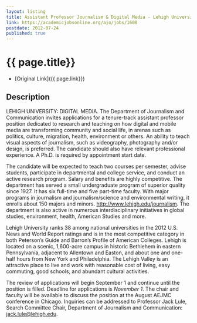 ```yaml
---
layout: listing
title: Assistant Professor Journalism & Digital Media - Lehigh University
link: https://academicjobsonline.org/ajo/jobs/1608
postdate: 2012-07-24
published: true
---
```



# {{ page.title}}

* [Original Link]({{ page.link}})

## Description
LEHIGH UNIVERSITY: DIGITAL MEDIA. The Department of Journalism and Communication invites applications for a tenure-track assistant professor position dedicated to research and teaching on how digital and mobile media are transforming community and social life, in arenas such as politics, culture, migration, health, environment or others. An ability to teach visual aspects of journalism, such as videography, photography and/or design, is preferred. The candidate should also have relevant professional experience. A Ph.D. is required by appointment start date.

The candidate will be expected to teach two courses per semester, advise students, participate in departmental and college service, and conduct an active research program. Salary and benefits are highly competitive. The department has served a small undergraduate program of superior quality since 1927. It has six full-time and five part-time faculty. With major programs in journalism and journalism/science and environmental writing, it enrolls about 150 majors and minors. <http://www.lehigh.edu/journalism>. The department is also active in numerous interdisciplinary initiatives in global studies, environment, health, American Studies and more.

Lehigh University ranks 38 among national universities in the 2012 U.S. News and World Report ratings and is in the most competitive category in both Peterson’s Guide and Barron’s Profile of American Colleges. Lehigh is located on a scenic, 1,600-acre campus in historic Bethlehem in eastern Pennsylvania, adjacent to Allentown and Easton, and about one and one-half hours from New York and Philadelphia. The Lehigh Valley is an attractive place to live and work with reasonable cost of living, easy commuting, good schools, and abundant cultural activities.

The review of applications will begin September 1 and continue until the position is filled. Deadline for applications is *November 1*. The chair and faculty will be available to discuss the position at the August AEJMC conference in Chicago. Inquiries can be addressed to Professor Jack Lule, Search Committee Chair, Department of Journalism and Communication: <jack.lule@lehigh.edu>.